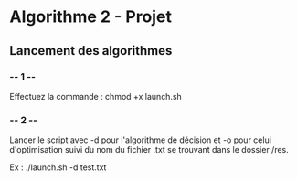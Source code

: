 # Algorithme 2 - Projet

## Lancement des algorithmes

### -- 1 -- 
Effectuez la commande : chmod +x launch.sh
### -- 2 --
Lancer le script avec -d pour l'algorithme de décision et -o pour celui d'optimisation suivi du nom du fichier .txt se trouvant dans le dossier /res.

Ex : ./launch.sh -d test.txt 
